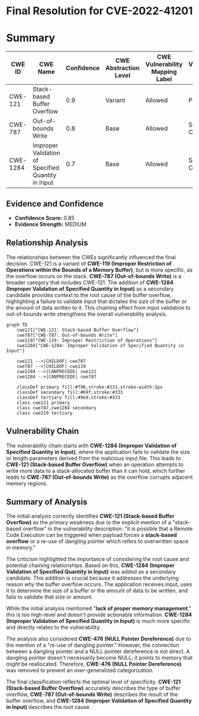 # Final Resolution for CVE-2022-41201

# Summary

| CWE ID    | CWE Name                                                        | Confidence | CWE Abstraction Level | CWE Vulnerability Mapping Label | CWE-Vulnerability Mapping Notes |
| --------- | --------------------------------------------------------------- | ---------- | ----------------------- | ------------------------------- | ----------------------------- |
| CWE-121   | Stack-based Buffer Overflow                                     | 0.9        | Variant                 | Allowed                         | Primary CWE                   |
| CWE-787   | Out-of-bounds Write                                             | 0.8        | Base                    | Allowed                         | Secondary Candidate           |
| CWE-1284  | Improper Validation of Specified Quantity in Input              | 0.7        | Base                    | Allowed                         | Secondary Candidate           |

## Evidence and Confidence

*   **Confidence Score:** 0.85
*   **Evidence Strength:** MEDIUM

## Relationship Analysis

The relationships between the CWEs significantly influenced the final decision. CWE-121 is a variant of **CWE-119 (Improper Restriction of Operations within the Bounds of a Memory Buffer)**, but is more specific, as the overflow occurs on the stack. **CWE-787 (Out-of-bounds Write)** is a broader category that includes CWE-121. The addition of **CWE-1284 (Improper Validation of Specified Quantity in Input)** as a secondary candidate provides context to the root cause of the buffer overflow, highlighting a failure to validate input that dictates the size of the buffer or the amount of data written to it. This chaining effect from input validation to out-of-bounds write strengthens the overall vulnerability analysis.

```mermaid
graph TD
    cwe121["CWE-121: Stack-based Buffer Overflow"]
    cwe787["CWE-787: Out-of-bounds Write"]
    cwe119["CWE-119: Improper Restriction of Operations"]
    cwe1284["CWE-1284: Improper Validation of Specified Quantity in Input"]
    
    cwe121 -->|CHILDOF| cwe787
    cwe787 -->|CHILDOF| cwe119
    cwe1284 -->|CANPRECEDE| cwe121
    cwe1284 -->|CANPRECEDE| cwe787
    
    classDef primary fill:#f96,stroke:#333,stroke-width:2px
    classDef secondary fill:#69f,stroke:#333
    classDef tertiary fill:#9e9,stroke:#333
    class cwe121 primary
    class cwe787,cwe1284 secondary
    class cwe119 tertiary
```

## Vulnerability Chain

The vulnerability chain starts with **CWE-1284 (Improper Validation of Specified Quantity in Input)**, where the application fails to validate the size or length parameters derived from the malicious input file. This leads to **CWE-121 (Stack-based Buffer Overflow)** when an operation attempts to write more data to a stack-allocated buffer than it can hold, which further leads to **CWE-787 (Out-of-bounds Write)** as the overflow corrupts adjacent memory regions.

## Summary of Analysis

The initial analysis correctly identifies **CWE-121 (Stack-based Buffer Overflow)** as the primary weakness due to the explicit mention of a "stack-based overflow" in the vulnerability description: "it is possible that a Remote Code Execution can be triggered when payload forces a **stack-based overflow** or a re-use of dangling pointer which refers to overwritten space in memory."

The criticism highlighted the importance of considering the root cause and potential chaining relationships. Based on this, **CWE-1284 (Improper Validation of Specified Quantity in Input)** was added as a secondary candidate. This addition is crucial because it addresses the underlying reason *why* the buffer overflow occurs. The application receives input, uses it to determine the size of a buffer or the amount of data to be written, and fails to validate that size or amount.

While the initial analysis mentioned "**lack of proper memory management**," this is too high-level and doesn't provide actionable information. **CWE-1284 (Improper Validation of Specified Quantity in Input)** is much more specific and directly relates to the vulnerability.

The analysis also considered **CWE-476 (NULL Pointer Dereference)** due to the mention of a "re-use of dangling pointer." However, the connection between a dangling pointer and a NULL pointer dereference is not direct. A dangling pointer doesn't necessarily become NULL; it points to memory that *might* be reallocated. Therefore, **CWE-476 (NULL Pointer Dereference)** was removed to prevent an over-generalized categorization.

The final classification reflects the optimal level of specificity. **CWE-121 (Stack-based Buffer Overflow)** accurately describes the type of buffer overflow, **CWE-787 (Out-of-bounds Write)** describes the result of the buffer overflow, and **CWE-1284 (Improper Validation of Specified Quantity in Input)** describes the root cause.